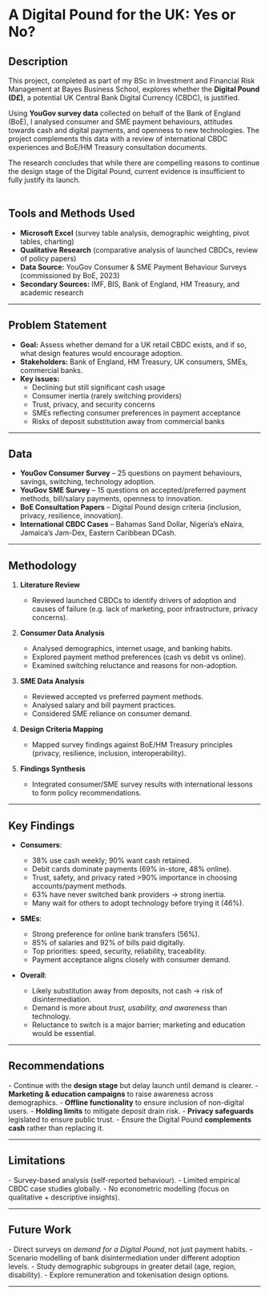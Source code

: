 <h1>A Digital Pound for the UK: Yes or No?</h1>

<h2>Description</h2>
This project, completed as part of my BSc in Investment and Financial Risk Management at Bayes Business School, explores whether the <b>Digital Pound (D£)</b>, a potential UK Central Bank Digital Currency (CBDC), is justified.  

Using <b>YouGov survey data</b> collected on behalf of the Bank of England (BoE), I analysed consumer and SME payment behaviours, attitudes towards cash and digital payments, and openness to new technologies. The project complements this data with a review of international CBDC experiences and BoE/HM Treasury consultation documents.  

The research concludes that while there are compelling reasons to continue the design stage of the Digital Pound, current evidence is insufficient to fully justify its launch.  
<br />

<h2>Tools and Methods Used</h2>

- <b>Microsoft Excel</b> (survey table analysis, demographic weighting, pivot tables, charting)  
- <b>Qualitative Research</b> (comparative analysis of launched CBDCs, review of policy papers)  
- <b>Data Source:</b> YouGov Consumer & SME Payment Behaviour Surveys (commissioned by BoE, 2023)  
- <b>Secondary Sources:</b> IMF, BIS, Bank of England, HM Treasury, and academic research  

---

<h2>Problem Statement</h2>

- **Goal:** Assess whether demand for a UK retail CBDC exists, and if so, what design features would encourage adoption.  
- **Stakeholders:** Bank of England, HM Treasury, UK consumers, SMEs, commercial banks.  
- **Key issues:**  
  - Declining but still significant cash usage  
  - Consumer inertia (rarely switching providers)  
  - Trust, privacy, and security concerns  
  - SMEs reflecting consumer preferences in payment acceptance  
  - Risks of deposit substitution away from commercial banks  

---

<h2>Data</h2>

- **YouGov Consumer Survey** – 25 questions on payment behaviours, savings, switching, technology adoption.  
- **YouGov SME Survey** – 15 questions on accepted/preferred payment methods, bill/salary payments, openness to innovation.  
- **BoE Consultation Papers** – Digital Pound design criteria (inclusion, privacy, resilience, innovation).  
- **International CBDC Cases** – Bahamas Sand Dollar, Nigeria’s eNaira, Jamaica’s Jam-Dex, Eastern Caribbean DCash.  


---

<h2>Methodology</h2>

1. <b>Literature Review</b>  
   - Reviewed launched CBDCs to identify drivers of adoption and causes of failure (e.g. lack of marketing, poor infrastructure, privacy concerns).  

2. <b>Consumer Data Analysis</b>  
   - Analysed demographics, internet usage, and banking habits.  
   - Explored payment method preferences (cash vs debit vs online).  
   - Examined switching reluctance and reasons for non-adoption.  

3. <b>SME Data Analysis</b>  
   - Reviewed accepted vs preferred payment methods.  
   - Analysed salary and bill payment practices.  
   - Considered SME reliance on consumer demand.  

4. <b>Design Criteria Mapping</b>  
   - Mapped survey findings against BoE/HM Treasury principles (privacy, resilience, inclusion, interoperability).  

5. <b>Findings Synthesis</b>  
   - Integrated consumer/SME survey results with international lessons to form policy recommendations.  

---

<h2>Key Findings</h2>

- <b>Consumers</b>:  
  - 38% use cash weekly; 90% want cash retained.  
  - Debit cards dominate payments (69% in-store, 48% online).  
  - Trust, safety, and privacy rated >90% importance in choosing accounts/payment methods.  
  - 63% have never switched bank providers → strong inertia.  
  - Many wait for others to adopt technology before trying it (46%).  

- <b>SMEs</b>:  
  - Strong preference for online bank transfers (56%).  
  - 85% of salaries and 92% of bills paid digitally.  
  - Top priorities: speed, security, reliability, traceability.  
  - Payment acceptance aligns closely with consumer demand.  

- <b>Overall</b>:  
  - Likely substitution away from deposits, not cash → risk of disintermediation.  
  - Demand is more about <i>trust, usability, and awareness</i> than technology.  
  - Reluctance to switch is a major barrier; marketing and education would be essential.  

---

<h2>Recommendations</h2>
- Continue with the <b>design stage</b> but delay launch until demand is clearer.  
- <b>Marketing & education campaigns</b> to raise awareness across demographics.  
- <b>Offline functionality</b> to ensure inclusion of non-digital users.  
- <b>Holding limits</b> to mitigate deposit drain risk.  
- <b>Privacy safeguards</b> legislated to ensure public trust.  
- Ensure the Digital Pound <b>complements cash</b> rather than replacing it.  

---

<h2>Limitations</h2>
- Survey-based analysis (self-reported behaviour).  
- Limited empirical CBDC case studies globally.  
- No econometric modelling (focus on qualitative + descriptive insights).  

---

<h2>Future Work</h2>
- Direct surveys on <i>demand for a Digital Pound</i>, not just payment habits.  
- Scenario modelling of bank disintermediation under different adoption levels.  
- Study demographic subgroups in greater detail (age, region, disability).  
- Explore remuneration and tokenisation design options.  

---
